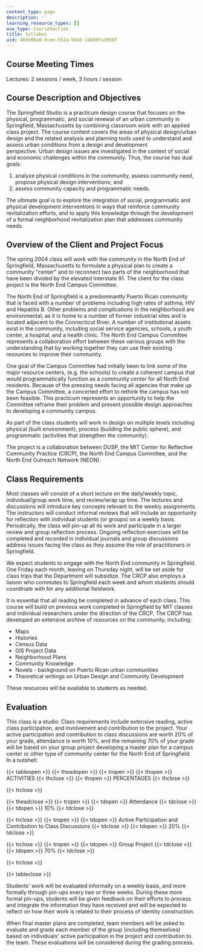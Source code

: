 ```yaml
---
content_type: page
description: ''
learning_resource_types: []
ocw_type: CourseSection
title: Syllabus
uid: 469e08a0-9cee-552a-50a5-14b09fa39507
---
```


Course Meeting Times
--------------------

Lectures: 2 sessions / week, 3 hours / session

Course Description and Objectives
---------------------------------

The Springfield Studio is a practicum design course that focuses on the physical, programmatic, and social renewal of an urban community in Springfield, Massachusetts by combining classroom work with an applied class project. The course content covers the areas of physical design/urban design and the related analysis and planning tools used to understand and assess urban conditions from a design and development perspective. Urban design issues are investigated in the context of social and economic challenges within the community. Thus, the course has dual goals:

1.  analyze physical conditions in the community, assess community need, propose physical design interventions; and
2.  assess community capacity and programmatic needs.

The ultimate goal is to explore the integration of social, programmatic and physical development interventions in ways that reinforce community revitalization efforts, and to apply this knowledge through the development of a formal neighborhood revitalization plan that addresses community needs.

Overview of the Client and Project Focus
----------------------------------------

The spring 2004 class will work with the community in the North End of Springfield, Massachusetts to formulate a physical plan to create a community "center" and to reconnect two parts of the neighborhood that have been divided by the elevated Interstate 91. The client for the class project is the North End Campus Committee.

The North End of Springfield is a predominantly Puerto Rican community that is faced with a number of problems including high rates of asthma, HIV and Hepatitis B. Other problems and complications in the neighborhood are environmental, as it is home to a number of former industrial sites and is located adjacent to the Connecticut River. A number of institutional assets exist in the community, including social service agencies, schools, a youth center, a hospital, and a health clinic. The North End Campus Committee represents a collaboration effort between these various groups with the understanding that by working together they can use their existing resources to improve their community.

One goal of the Campus Committee had initially been to link some of the major resource centers, (e.g. the schools) to create a coherent campus that would programmatically function as a community center for all North End residents. Because of the pressing needs facing all agencies that make up the Campus Committee, a concerted effort to rethink the campus has not been feasible. This practicum represents an opportunity to help the Committee reframe their problem and present possible design approaches to developing a community campus.

As part of the class students will work in design on multiple levels including physical (built environment), process (building the public sphere), and programmatic (activities that strengthen the community).

The project is a collaboration between DUSP, the MIT Center for Reflective Community Practice (CRCP), the North End Campus Committee, and the North End Outreach Network (NEON).

Class Requirements
------------------

Most classes will consist of a short lecture on the daily/weekly topic, individual/group work time, and review/wrap up time. The lectures and discussions will introduce key concepts relevant to the weekly assignments. The instructors will conduct informal reviews that will include an opportunity for reflection with individual students (or groups) on a weekly basis. Periodically, the class will pin-up all its work and participate in a larger review and group reflection process. Ongoing reflection exercises will be completed and recorded in individual journals and group discussions address issues facing the class as they assume the role of practitioners in Springfield.

We expect students to engage with the North End community in Springfield. One Friday each month, leaving on Thursday night, will be set aside for class trips that the Department will subsidize. The CRCP also employs a liaison who commutes to Springfield each week and whom students should coordinate with for any additional fieldwork.

It is essential that all reading be completed in advance of each class. This course will build on previous work completed in Springfield by MIT classes and individual researchers under the direction of the CRCP. The CRCP has developed an extensive archive of resources on the community, including:

*   Maps
*   Histories
*   Census Data
*   GIS Project Data
*   Neighborhood Plans
*   Community Knowledge
*   Novels - background on Puerto Rican urban communities
*   Theoretical writings on Urban Design and Community Development

These resources will be available to students as needed.

Evaluation
----------

This class is a studio. Class requirements include extensive reading, active class participation, and involvement and contribution to the project. Your active participation and contribution to class discussions are worth 20% of your grade, attendance is worth 10%, and the remaining 70% of your grade will be based on your group project developing a master plan for a campus center or other type of community center for the North End of Springfield. In a nutshell:

{{< tableopen >}}
{{< theadopen >}}
{{< tropen >}}
{{< thopen >}}
ACTIVITIES
{{< thclose >}}
{{< thopen >}}
PERCENTAGES
{{< thclose >}}

{{< trclose >}}

{{< theadclose >}}
{{< tropen >}}
{{< tdopen >}}
Attendance
{{< tdclose >}}
{{< tdopen >}}
10%
{{< tdclose >}}

{{< trclose >}}
{{< tropen >}}
{{< tdopen >}}
Active Participation and Contribution to Class Discussions
{{< tdclose >}}
{{< tdopen >}}
20%
{{< tdclose >}}

{{< trclose >}}
{{< tropen >}}
{{< tdopen >}}
Group Project
{{< tdclose >}}
{{< tdopen >}}
70%
{{< tdclose >}}

{{< trclose >}}

{{< tableclose >}}

Students' work will be evaluated informally on a weekly basis, and more formally through pin-ups every two or three weeks. During these more formal pin-ups, students will be given feedback on their efforts to process and integrate the information they have received and will be expected to reflect on how their work is related to their process of identity construction.

When final master plans are completed, team members will be asked to evaluate and grade each member of the group (including themselves) based on individuals' active participation in the project and contribution to the team. These evaluations will be considered during the grading process.